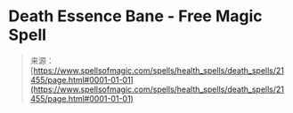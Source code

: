 <!--yml
category: 未分类
date: 2024-06-12 19:04:57
-->

# Death Essence Bane - Free Magic Spell

> 来源：[https://www.spellsofmagic.com/spells/health_spells/death_spells/21455/page.html#0001-01-01](https://www.spellsofmagic.com/spells/health_spells/death_spells/21455/page.html#0001-01-01)